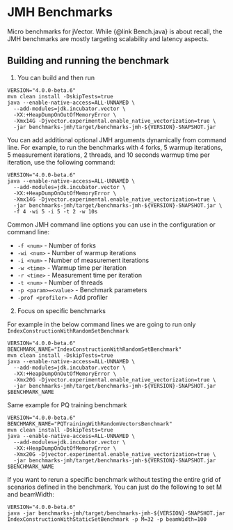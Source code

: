 # JMH Benchmarks
Micro benchmarks for jVector. While {@link Bench.java} is about recall, the JMH benchmarks
are mostly targeting scalability and latency aspects.

## Building and running the benchmark

1. You can build and then run
```shell
VERSION="4.0.0-beta.6"
mvn clean install -DskipTests=true
java --enable-native-access=ALL-UNNAMED \
  --add-modules=jdk.incubator.vector \
  -XX:+HeapDumpOnOutOfMemoryError \
  -Xmx14G -Djvector.experimental.enable_native_vectorization=true \
  -jar benchmarks-jmh/target/benchmarks-jmh-${VERSION}-SNAPSHOT.jar 
```

You can add additional optional JMH arguments dynamically from command line. For example, to run the benchmarks with 4 forks, 5 warmup iterations, 5 measurement iterations, 2 threads, and 10 seconds warmup time per iteration, use the following command:
```shell
VERSION="4.0.0-beta.6"
java --enable-native-access=ALL-UNNAMED \
  --add-modules=jdk.incubator.vector \
  -XX:+HeapDumpOnOutOfMemoryError \
  -Xmx14G -Djvector.experimental.enable_native_vectorization=true \
  -jar benchmarks-jmh/target/benchmarks-jmh-${VERSION}-SNAPSHOT.jar \
  -f 4 -wi 5 -i 5 -t 2 -w 10s
```

Common JMH command line options you can use in the configuration or command line:
- `-f <num>` - Number of forks
- `-wi <num>` - Number of warmup iterations
- `-i <num>` - Number of measurement iterations
- `-w <time>` - Warmup time per iteration
- `-r <time>` - Measurement time per iteration
- `-t <num>` - Number of threads
- `-p <param>=<value>` - Benchmark parameters
- `-prof <profiler>` - Add profiler


2. Focus on specific benchmarks

For example in the below command lines we are going to run only `IndexConstructionWithRandomSetBenchmark`
```shell
VERSION="4.0.0-beta.6"
BENCHMARK_NAME="IndexConstructionWithRandomSetBenchmark"
mvn clean install -DskipTests=true
java --enable-native-access=ALL-UNNAMED \
  --add-modules=jdk.incubator.vector \
  -XX:+HeapDumpOnOutOfMemoryError \
  -Xmx20G -Djvector.experimental.enable_native_vectorization=true \
  -jar benchmarks-jmh/target/benchmarks-jmh-${VERSION}-SNAPSHOT.jar $BENCHMARK_NAME
```

Same example for PQ training benchmark
```shell
VERSION="4.0.0-beta.6"
BENCHMARK_NAME="PQTrainingWithRandomVectorsBenchmark"
mvn clean install -DskipTests=true
java --enable-native-access=ALL-UNNAMED \
  --add-modules=jdk.incubator.vector \
  -XX:+HeapDumpOnOutOfMemoryError \
  -Xmx20G -Djvector.experimental.enable_native_vectorization=true \
  -jar benchmarks-jmh/target/benchmarks-jmh-${VERSION}-SNAPSHOT.jar $BENCHMARK_NAME
```

If you want to rerun a specific benchmark without testing the entire grid of scenarios defined in the benchmark.
You can just do the following to set M and beamWidth:
```shell
VERSION="4.0.0-beta.6"
java -jar benchmarks-jmh/target/benchmarks-jmh-${VERSION}-SNAPSHOT.jar IndexConstructionWithStaticSetBenchmark -p M=32 -p beamWidth=100 
```



